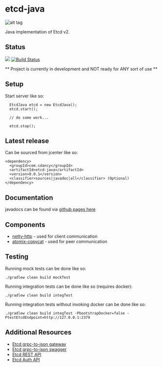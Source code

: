 # etcd-java
![alt tag](https://github.com/cdancy/etcd/blob/master/logos/etcd-horizontal-color.png)

Java implementation of Etcd v2. 

## Status
<a href='https://bintray.com/cdancy/java-libraries/etcd-java/view?source=watch' alt='Get automatic notifications about new "etcd-java" versions'><img src='https://www.bintray.com/docs/images/bintray_badge_color.png'></a>
[![Build Status](https://travis-ci.org/cdancy/etcd-java.svg?branch=master)](https://travis-ci.org/cdancy/etcd-java)

** Project is currently in development and NOT ready for ANY sort of use **

## Setup

Start server like so:

      EtcdJava etcd = new EtcdJava();
      etcd.start();

      // do some work...

      etcd.stop();
      
## Latest release

Can be sourced from jcenter like so:

	<dependency>
	  <groupId>com.cdancy</groupId>
	  <artifactId>etcd-java</artifactId>
	  <version>0.0.1</version>
	  <classifier>sources|javadoc|all</classifier> (Optional)
	</dependency>
	
## Documentation

javadocs can be found via [github pages here](http://cdancy.github.io/etcd-java/docs/javadoc/)

## Components

- [netty-http](https://github.com/caskdata/netty-http) \- used for client communication
- [atomix-copycat](https://github.com/atomix/copycat) \- used for peer communication
    
## Testing

Running mock tests can be done like so:

	./gradlew clean build mockTest
	
Running integration tests can be done like so (requires docker):

	./gradlew clean build integTest
	
Running integration tests without invoking docker can be done like so:

	./gradlew clean build integTest -PbootstrapDocker=false -PtestEtcdEndpoint=http://127.0.0.1:2379 

## Additional Resources

* [Etcd grpc-to-json gateway](https://github.com/coreos/etcd/blob/master/Documentation/dev-guide/api_grpc_gateway.md)
* [Etcd grpc-to-json swagger](https://github.com/coreos/etcd/blob/master/Documentation/dev-guide/apispec/swagger/rpc.swagger.json)
* [Etcd REST API](https://github.com/coreos/etcd/blob/master/Documentation/api.md)
* [Etcd Auth API](https://github.com/coreos/etcd/blob/master/Documentation/auth_api.md)

